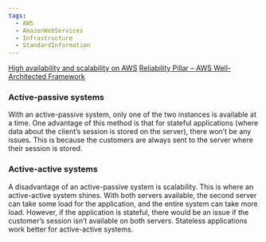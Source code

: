 ```yaml
---
tags:
  - AWS
  - AmazonWebServices
  - Infrastructure
  - StandardInformation
---
```


[High availability and scalability on AWS](https://docs.aws.amazon.com/whitepapers/latest/real-time-communication-on-aws/high-availability-and-scalability-on-aws.html)
[Reliability Pillar – AWS Well-Architected Framework](https://docs.aws.amazon.com/wellarchitected/latest/reliability-pillar/welcome.html)

### Active-passive systems

With an active-passive system, only one of the two instances is available at a time. One advantage of this method is that for stateful applications (where data about the client’s session is stored on the server), there won’t be any issues. This is because the customers are always sent to the server where their session is stored.

### Active-active systems


A disadvantage of an active-passive system is scalability. This is where an active-active system shines. With both servers available, the second server can take some load for the application, and the entire system can take more load. However, if the application is stateful, there would be an issue if the customer’s session isn’t available on both servers. Stateless applications work better for active-active systems.